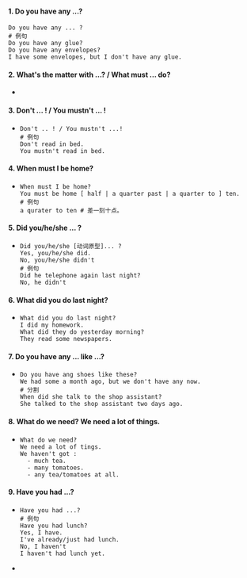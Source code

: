 #### 1. Do you have any ...?

```
Do you have any ... ?
# 例句
Do you have any glue?
Do you have any envelopes?
I have some envelopes, but I don't have any glue.
```

#### 2. What's the matter with ...? / What must ... do?

- ```
   
  ```


#### 3. Don't ... ! / You mustn't ... !

- ```
  Don't .. ! / You mustn't ...!
  # 例句
  Don't read in bed.
  You mustn't read in bed.
  ```


#### 4. When must I be home?

- ```
  When must I be home?
  You must be home [ half | a quarter past | a quarter to ] ten.
  # 例句
  a qurater to ten # 差一刻十点。
  ```


#### 5. Did you/he/she ... ?

- ```
  Did you/he/she [动词原型]... ?
  Yes, you/he/she did.
  No, you/he/she didn't
  # 例句
  Did he telephone again last night?
  No, he didn't
  ```

#### 6. What did you do last night?

- ```
  What did you do last night?
  I did my homework.
  What did they do yesterday morning?
  They read some newspapers.
  ```

#### 7. Do you have any ... like ...?

- ```
  Do you have ang shoes like these?
  We had some a month ago, but we don't have any now.
  # 分割
  When did she talk to the shop assistant?
  She talked to the shop assistant two days ago.
  ```

#### 8. What do we need? We need a lot of things.

- ```
  What do we need?
  We need a lot of tings.
  We haven't got :
  	- much tea.
  	- many tomatoes.
  	- any tea/tomatoes at all.
  ```


#### 9. Have you had ...?

- ```
  Have you had ...?
  # 例句
  Have you had lunch?
  Yes, I have.
  I've already/just had lunch.
  No, I haven't
  I haven't had lunch yet.
  ```

- 


